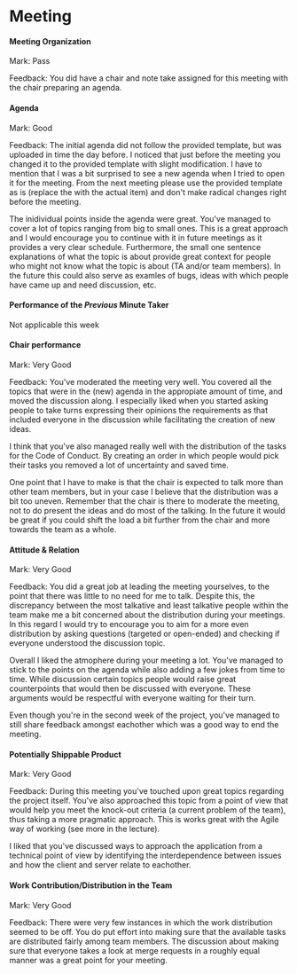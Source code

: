 # Meeting

#### Meeting Organization

Mark: Pass

Feedback: You did have a chair and note take assigned for this meeting with the chair preparing an agenda.

#### Agenda 

Mark: Good

Feedback: The initial agenda did not follow the provided template, but was uploaded in time the day before. I noticed that just before the meeting you changed it to the provided template with slight modification. I have to mention that I was a bit surprised to see a new agenda when I tried to open it for the meeting. From the next meeting please use the provided template as is (replace the <Agenda-item x> with the actual item) and don't make radical changes right before the meeting.

The inidividual points inside the agenda were great. You've managed to cover a lot of topics ranging from big to small ones. This is a great approach and I would encourage you to continue with it in future meetings as it provides a very clear schedule. Furthermore, the small one sentence explanations of what the topic is about provide great context for people who might not know what the topic is about (TA and/or team members). In the future this could also serve as examles of bugs, ideas with which people have came up and need discussion, etc.

#### Performance of the *Previous* Minute Taker

Not applicable this week


#### Chair performance

Mark: Very Good

Feedback: You've moderated the meeting very well. You covered all the topics that were in the (new) agenda in the appropiate amount of time, and moved the discussion along. I especially liked when you started asking people to take turns expressing their opinions the requirements as that included everyone in the discussion while facilitating the creation of new ideas.

I think that you've also managed really well with the distribution of the tasks for the Code of Conduct. By creating an order in which people would pick their tasks you removed a lot of uncertainty and saved time.

One point that I have to make is that the chair is expected to talk more than other team members, but in your case I believe that the distribution was a bit too uneven. Remember that the chair is there to moderate the meeting, not to do present the ideas and do most of the talking. In the future it would be great if you could shift the load a bit further from the chair and more towards the team as a whole.

#### Attitude & Relation

Mark: Very Good

Feedback: You did a great job at leading the meeting yourselves, to the point that there was little to no need for me to talk. Despite this, the discrepancy between the most talkative and least talkative people within the team make me a bit concerned about the distribution during your meetings. In this regard I would try to encourage you to aim for a more even distribution by asking questions (targeted or open-ended) and checking if everyone understood the discussion topic.

Overall I liked the atmophere during your meeting a lot. You've managed to stick to the points on the agenda while also adding a few jokes from time to time. While discussion certain topics people would raise great counterpoints that would then be discussed with everyone. These arguments would be respectful with everyone waiting for their turn.

Even though you're in the second week of the project, you've managed to still share feedback amongst eachother which was a good way to end the meeting.

#### Potentially Shippable Product

Mark: Very Good

Feedback: During this meeting you've touched upon great topics regarding the project itself. You've also approached this topic from a point of view that would help you meet the knock-out criteria (a current problem of the team), thus taking a more pragmatic approach. This is works great with the Agile way of working (see more in the lecture).

I liked that you've discussed ways to approach the application from a technical point of view by identifying the interdependence between issues and how the client and server relate to eachother.

#### Work Contribution/Distribution in the Team

Mark: Very Good

Feedback: There were very few instances in which the work distribution seemed to be off. You do put effort into making sure that the available tasks are distributed fairly among team members. The discussion about making sure that everyone takes a look at merge requests in a roughly equal manner was a great point for your meeting.
